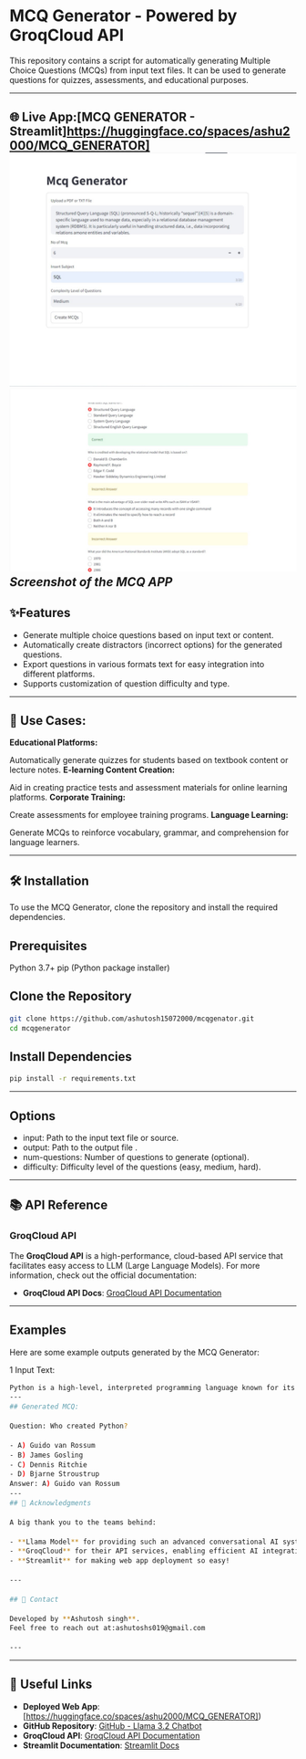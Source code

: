 
# MCQ Generator - Powered by GroqCloud API
This repository contains a script for automatically generating Multiple Choice Questions (MCQs) from input text files. It can be used to generate questions for quizzes, assessments, and educational purposes.

---

🌐 **Live App**:[MCQ GENERATOR - Streamlit]https://huggingface.co/spaces/ashu2000/MCQ_GENERATOR]
![](IMG/main_page.jpg)
![](IMG/MCQ_Result.jpg)
*Screenshot of the MCQ APP*
---
## ✨Features
- Generate multiple choice questions based on input text or content.
- Automatically create distractors (incorrect options) for the generated questions.
- Export questions in various formats text for easy integration into different platforms.
- Supports customization of question difficulty and type.
---
## 🚀 Use Cases:
**Educational Platforms:**

Automatically generate quizzes for students based on textbook content or lecture notes.
**E-learning Content Creation:**

Aid in creating practice tests and assessment materials for online learning platforms.
**Corporate Training:**

Create assessments for employee training programs.
**Language Learning:**

Generate MCQs to reinforce vocabulary, grammar, and comprehension for language learners.

---

## 🛠️ Installation
To use the MCQ Generator, clone the repository and install the required dependencies.

## Prerequisites
Python 3.7+
pip (Python package installer)

## Clone the Repository
```bash
git clone https://github.com/ashutosh15072000/mcqgenator.git
cd mcqgenerator
```
## Install Dependencies
```bash
pip install -r requirements.txt
```
---
## Options
- input: Path to the input text file or source.
- output: Path to the output file .
- num-questions: Number of questions to generate (optional).
- difficulty: Difficulty level of the questions (easy, medium, hard).
---
## 📚 API Reference

### GroqCloud API

The **GroqCloud API** is a high-performance, cloud-based API service that facilitates easy access to LLM (Large Language Models). For more information, check out the official documentation:

- **GroqCloud API Docs**: [GroqCloud API Documentation](https://www.groqcloud.com/api-docs)
---
## Examples
Here are some example outputs generated by the MCQ Generator:

1 Input Text:
```bash
Python is a high-level, interpreted programming language known for its easy-to-read syntax and dynamic typing. It was created by Guido van Rossum and first released in 1991.
---
## Generated MCQ:

Question: Who created Python?

- A) Guido van Rossum
- B) James Gosling
- C) Dennis Ritchie
- D) Bjarne Stroustrup
Answer: A) Guido van Rossum
---
## 🙌 Acknowledgments

A big thank you to the teams behind:

- **Llama Model** for providing such an advanced conversational AI system.
- **GroqCloud** for their API services, enabling efficient AI integration.
- **Streamlit** for making web app deployment so easy!

---

## 📧 Contact

Developed by **Ashutosh singh**.  
Feel free to reach out at:ashutoshs019@gmail.com

---
```
---
## 🔗 Useful Links

- **Deployed Web App**: [https://huggingface.co/spaces/ashu2000/MCQ_GENERATOR])
- **GitHub Repository**: [GitHub - Llama 3.2 Chatbot](https://github.com/ashutosh15072000/mcqgenator)
- **GroqCloud API**: [GroqCloud API Documentation](https://www.groqcloud.com/api-docs)
- **Streamlit Documentation**: [Streamlit Docs](https://docs.streamlit.io/)
